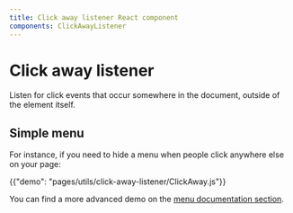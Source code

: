 ```yaml
---
title: Click away listener React component
components: ClickAwayListener
---
```

# Click away listener

<p class="description">Listen for click events that occur somewhere in the document, outside of the element itself.</p>

## Simple menu

For instance, if you need to hide a menu when people click anywhere else on your page:

{{"demo": "pages/utils/click-away-listener/ClickAway.js"}}

You can find a more advanced demo on the [menu documentation section](/demos/menus/#menulist-composition).